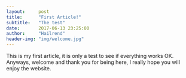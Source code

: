 ```yaml
---
layout:     post
title:      "First Article!"
subtitle:   "The test"
date:       2017-06-13 23:25:00
author:     "Hailrend"
header-img: "img/welcome.jpg"
---
```


<p> This is my first article, it is only a test to see if everything works OK. Anyways, welcome and thank you for being here,  I really hope you will enjoy the website.</p>